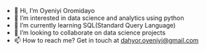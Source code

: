 - 👋 Hi, I’m Oyeniyi Oromidayo
- 👀 I’m interested in data science and analytics using python
- 🌱 I’m currently learning SQL(Standard Query Language)
- 💞️ I’m looking to collaborate on data science projects
- 📫 How to reach me? Get in touch at dahyor.oyeniyi@gmail.com 

<!---
Dahyor-deeone/Dahyor-deeone is a ✨ special ✨ repository because its `README.md` (this file) appears on your GitHub profile.
You can click the Preview link to take a look at your changes.
--->
